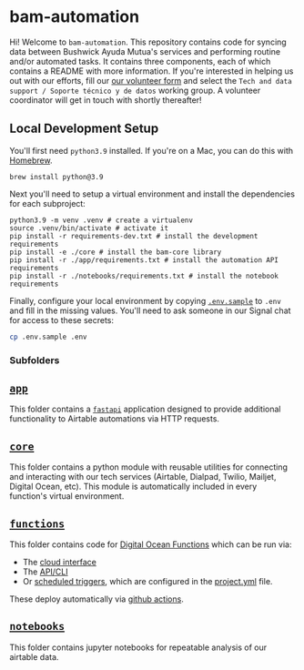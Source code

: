 # bam-automation

Hi! Welcome to `bam-automation`. This repository contains code for syncing data between Bushwick Ayuda Mutua's services and performing routine and/or automated tasks. It contains three components, each of which contains a README with more information. If you're interested in helping us out with our efforts, fill our [our volunteer form](https://bushwickayudamutua.com/volunteer/) and select the `Tech and data support / Soporte técnico y de datos` working group. A volunteer coordinator will get in touch with shortly thereafter!

## Local Development Setup

You'll first need `python3.9` installed. If you're on a Mac, you can do this with [Homebrew](https://brew.sh/).

```
brew install python@3.9
```

Next you'll need to setup a virtual environment and install the dependencies for each subproject:

```
python3.9 -m venv .venv # create a virtualenv
source .venv/bin/activate # activate it
pip install -r requirements-dev.txt # install the development requirements
pip install -e ./core # install the bam-core library
pip install -r ./app/requirements.txt # install the automation API requirements
pip install -r ./notebooks/requirements.txt # install the notebook requirements
```

Finally, configure your local environment by copying [`.env.sample`](.env.sample) to `.env` and fill in the missing values. You'll need to ask someone in our Signal chat for access to these secrets:

```bash
cp .env.sample .env
```

### Subfolders
## [`app`](app/)
 This folder contains a [`fastapi`](https://fastapi.tiangolo.com/) application designed to provide additional functionality to Airtable automations via HTTP requests.

## [`core`](core/)

This folder contains a python module with reusable utilities for connecting and interacting with our tech services (Airtable, Dialpad, Twilio, Mailjet, Digital Ocean, etc). This module is automatically included in every function's virtual environment.

## [`functions`](functions/)

This folder contains code for [Digital Ocean Functions](https://www.digitalocean.com/products/functions) which can be run via:

- The [cloud interface](https://cloud.digitalocean.com/functions/fn-515ead29-18f0-45aa-afd8-f52071501da8?i=e47e47)
- The [API/CLI](https://docs.digitalocean.com/products/functions/reference/)
- Or [scheduled triggers](https://docs.digitalocean.com/products/functions/how-to/schedule-functions/), which are configured in the [project.yml](functions/project.yml) file.

These deploy automatically via [github actions](.github/workflows/actions.yml).

## [`notebooks`](notebooks/)

This folder contains jupyter notebooks for repeatable analysis of our airtable data.
